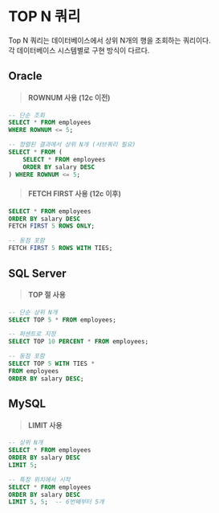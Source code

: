 # TOP N 쿼리
Top N 쿼리는 데이터베이스에서 상위 N개의 행을 조회하는 쿼리이다. <br>
각 데이터베이스 시스템별로 구현 방식이 다르다.

## Oracle

> #### ROWNUM 사용 (12c 이전)
```SQL
-- 단순 조회
SELECT * FROM employees 
WHERE ROWNUM <= 5;

-- 정렬된 결과에서 상위 N개 (서브쿼리 필요)
SELECT * FROM (
    SELECT * FROM employees 
    ORDER BY salary DESC
) WHERE ROWNUM <= 5;
```

> #### FETCH FIRST 사용 (12c 이후)
```SQL
SELECT * FROM employees 
ORDER BY salary DESC
FETCH FIRST 5 ROWS ONLY;

-- 동점 포함
FETCH FIRST 5 ROWS WITH TIES;
```

## SQL Server

> #### TOP 절 사용
```SQL
-- 단순 상위 N개
SELECT TOP 5 * FROM employees;

-- 퍼센트로 지정
SELECT TOP 10 PERCENT * FROM employees;

-- 동점 포함
SELECT TOP 5 WITH TIES * 
FROM employees 
ORDER BY salary DESC;
```

## MySQL

> #### LIMIT 사용
```SQL
-- 상위 N개
SELECT * FROM employees 
ORDER BY salary DESC 
LIMIT 5;

-- 특정 위치에서 시작
SELECT * FROM employees 
ORDER BY salary DESC 
LIMIT 5, 5;  -- 6번째부터 5개
```
